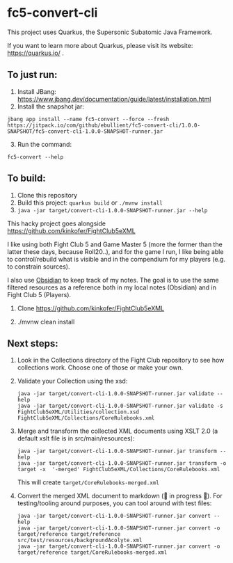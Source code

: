 # fc5-convert-cli

This project uses Quarkus, the Supersonic Subatomic Java Framework.

If you want to learn more about Quarkus, please visit its website: https://quarkus.io/ .

## To just run: 

1. Install JBang: https://www.jbang.dev/documentation/guide/latest/installation.html
2. Install the snapshot jar: 
```
jbang app install --name fc5-convert --force --fresh https://jitpack.io/com/github/ebullient/fc5-convert-cli/1.0.0-SNAPSHOT/fc5-convert-cli-1.0.0-SNAPSHOT-runner.jar
```
3. Run the command: 
```
fc5-convert --help
```

## To build: 

1. Clone this repository
2. Build this project: `quarkus build` or `./mvnw install`
3. `java -jar target/convert-cli-1.0.0-SNAPSHOT-runner.jar --help`

This hacky project goes alongside https://github.com/kinkofer/FightClub5eXML

I like using both Fight Club 5 and Game Master 5 (more the former than the latter these days, because Roll20..), and for the game I run, I like being able to control/rebuild what is visible and in the compendium for my players (e.g. to constrain sources).

I also use [Obsidian](https://obsidian.md) to keep track of my notes. The goal is to use the same filtered resources as a reference both in my local notes (Obsidian) and in Fight Club 5 (Players).

1. Clone https://github.com/kinkofer/FightClub5eXML

2. ./mvnw clean install

## Next steps:

1. Look in the Collections directory of the Fight Club repository to see how collections work. Choose one of those or make your own.

2. Validate your Collection using the xsd: 
    ```
    java -jar target/convert-cli-1.0.0-SNAPSHOT-runner.jar validate --help
    java -jar target/convert-cli-1.0.0-SNAPSHOT-runner.jar validate -s FightClub5eXML/Utilities/collection.xsd FightClub5eXML/Collections/CoreRulebooks.xml
    ```

3. Merge and transform the collected XML documents using XSLT 2.0 (a default xslt file is in src/main/resources):
    ```
    java -jar target/convert-cli-1.0.0-SNAPSHOT-runner.jar transform --help
    java -jar target/convert-cli-1.0.0-SNAPSHOT-runner.jar transform -o target -x  '-merged' FightClub5eXML/Collections/CoreRulebooks.xml
    ```
    This will create `target/CoreRulebooks-merged.xml`

4. Convert the merged XML document to markdown (🚧 in progress 🚧). For testing/tooling around purposes, you can tool around with test files:
    ```
    java -jar target/convert-cli-1.0.0-SNAPSHOT-runner.jar convert --help
    java -jar target/convert-cli-1.0.0-SNAPSHOT-runner.jar convert -o target/reference target/reference src/test/resources/backgroundAcolyte.xml
    java -jar target/convert-cli-1.0.0-SNAPSHOT-runner.jar convert -o target/reference target/CoreRulebooks-merged.xml
    ```
